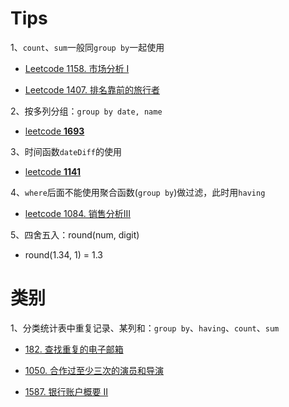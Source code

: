 # Tips

1、`count`、`sum`一般同`group by`一起使用

- [Leetcode 1158. 市场分析 I](https://leetcode.cn/problems/market-analysis-i/description/?envType=study-plan&id=sql-beginner&plan=sql&plan_progress=12pggev)

- [Leetcode 1407. 排名靠前的旅行者](https://leetcode.cn/problems/top-travellers/description/?envType=study-plan&id=sql-beginner&plan=sql&plan_progress=12pggev)

2、按多列分组：`group by date, name`

- [leetcode **1693**](https://leetcode.cn/problems/daily-leads-and-partners/description/?envType=study-plan&id=sql-beginner&plan=sql&plan_progress=12pggev)

3、时间函数`dateDiff`的使用

- [leetcode **1141**](https://leetcode.cn/problems/user-activity-for-the-past-30-days-i/?envType=study-plan&id=sql-beginner&plan=sql&plan_progress=12pggev)

4、`where`后面不能使用聚合函数(`group by`)做过滤，此时用`having`

- [leetcode 1084. 销售分析III](https://leetcode.cn/problems/sales-analysis-iii/description/?envType=study-plan&id=sql-beginner&plan=sql&plan_progress=12pggev)

5、四舍五入：round(num, digit)

- round(1.34, 1) = 1.3

# 类别

1、分类统计表中重复记录、某列和：`group by`、`having`、`count`、`sum`

- [182. 查找重复的电子邮箱](https://leetcode.cn/problems/duplicate-emails/description/?envType=study-plan&id=sql-beginner&plan=sql&plan_progress=12pggev)

- [1050. 合作过至少三次的演员和导演](https://leetcode.cn/problems/actors-and-directors-who-cooperated-at-least-three-times/description/?envType=study-plan&id=sql-beginner&plan=sql&plan_progress=12pggev)

- [1587. 银行账户概要 II](https://leetcode.cn/problems/bank-account-summary-ii/description/?envType=study-plan&id=sql-beginner&plan=sql&plan_progress=12pggev)
